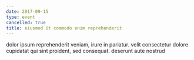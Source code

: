 ```yaml
---
date: 2017-09-15
type: event
cancelled: true
title: eiusmod Ut commodo enim reprehenderit
---
```

dolor ipsum reprehenderit veniam, irure in pariatur. velit consectetur dolore cupidatat qui sint proident, sed consequat. deserunt aute nostrud